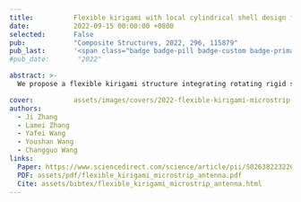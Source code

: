 ```yaml
---
title:          Flexible kirigami with local cylindrical shell design for stretchable microstrip antenna
date:           2022-09-15 00:00:00 +0800
selected:       False
pub:            "Composite Structures, 2022, 296, 115879"
pub_last:       '<span class="badge badge-pill badge-custom badge-primary">Journal</span>'
#pub_date:       "2022"

abstract: >-
  We propose a flexible kirigami structure integrating rotating rigid squares with local cylindrical shells to enhance deployable microstrip antenna flexibility and induce snap-through instability, modeled via a rotational spring system calibrated by finite element analysis and validated experimentally.

cover:          assets/images/covers/2022-flexible-kirigami-microstrip-antenna.png
authors:
  - Ji Zhang
  - Lamei Zhang
  - Yafei Wang
  - Youshan Wang
  - Changguo Wang
links:
  Paper: https://www.sciencedirect.com/science/article/pii/S0263822322006468
  PDF: assets/pdf/flexible_kirigami_microstrip_antenna.pdf
  Cite: assets/bibtex/flexible_kirigami_microstrip_antenna.html
---
```

